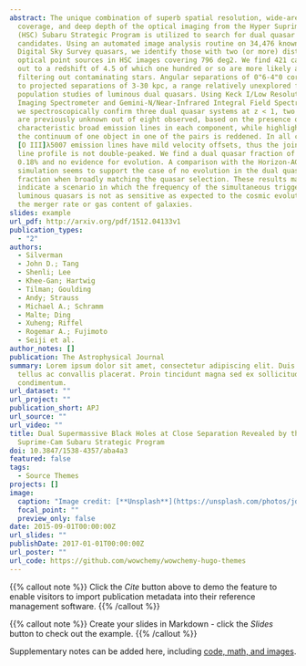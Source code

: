 ```yaml
---
abstract: The unique combination of superb spatial resolution, wide-area
  coverage, and deep depth of the optical imaging from the Hyper Suprime-Cam
  (HSC) Subaru Strategic Program is utilized to search for dual quasar
  candidates. Using an automated image analysis routine on 34,476 known Sloan
  Digital Sky Survey quasars, we identify those with two (or more) distinct
  optical point sources in HSC images covering 796 deg2. We find 421 candidates
  out to a redshift of 4.5 of which one hundred or so are more likely after
  filtering out contaminating stars. Angular separations of 0"6-4"0 correspond
  to projected separations of 3-30 kpc, a range relatively unexplored for
  population studies of luminous dual quasars. Using Keck I/Low Resolution
  Imaging Spectrometer and Gemini-N/Near-Infrared Integral Field Spectrometer,
  we spectroscopically confirm three dual quasar systems at z < 1, two of which
  are previously unknown out of eight observed, based on the presence of
  characteristic broad emission lines in each component, while highlighting that
  the continuum of one object in one of the pairs is reddened. In all cases, the
  [O III]λ5007 emission lines have mild velocity offsets, thus the joint [O III]
  line profile is not double-peaked. We find a dual quasar fraction of 0.26 ±
  0.18% and no evidence for evolution. A comparison with the Horizon-AGN
  simulation seems to support the case of no evolution in the dual quasar
  fraction when broadly matching the quasar selection. These results may
  indicate a scenario in which the frequency of the simultaneous triggering of
  luminous quasars is not as sensitive as expected to the cosmic evolution of
  the merger rate or gas content of galaxies.
slides: example
url_pdf: http://arxiv.org/pdf/1512.04133v1
publication_types:
  - "2"
authors:
  - Silverman
  - John D.; Tang
  - Shenli; Lee
  - Khee-Gan; Hartwig
  - Tilman; Goulding
  - Andy; Strauss
  - Michael A.; Schramm
  - Malte; Ding
  - Xuheng; Riffel
  - Rogemar A.; Fujimoto
  - Seiji et al.
author_notes: []
publication: The Astrophysical Journal
summary: Lorem ipsum dolor sit amet, consectetur adipiscing elit. Duis posuere
  tellus ac convallis placerat. Proin tincidunt magna sed ex sollicitudin
  condimentum.
url_dataset: ""
url_project: ""
publication_short: APJ
url_source: ""
url_video: ""
title: Dual Supermassive Black Holes at Close Separation Revealed by the Hyper
  Suprime-Cam Subaru Strategic Program
doi: 10.3847/1538-4357/aba4a3
featured: false
tags:
  - Source Themes
projects: []
image:
  caption: "Image credit: [**Unsplash**](https://unsplash.com/photos/jdD8gXaTZsc)"
  focal_point: ""
  preview_only: false
date: 2015-09-01T00:00:00Z
url_slides: ""
publishDate: 2017-01-01T00:00:00Z
url_poster: ""
url_code: https://github.com/wowchemy/wowchemy-hugo-themes
---
```


{{% callout note %}}
Click the *Cite* button above to demo the feature to enable visitors to import publication metadata into their reference management software.
{{% /callout %}}

{{% callout note %}}
Create your slides in Markdown - click the *Slides* button to check out the example.
{{% /callout %}}

Supplementary notes can be added here, including [code, math, and images](https://wowchemy.com/docs/writing-markdown-latex/).
